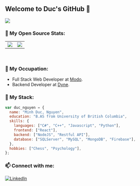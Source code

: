 ## Welcome to Duc's GitHub 👋

<p align="left">
	<a href="https://github.com/minhducubc97">
		<img src="https://komarev.com/ghpvc/?username=minhducubc97">
	</a>
</p>

### 👤 My Open Source Stats:

<table>
	<tr>
		<td>
			<img src="https://i.pinimg.com/originals/97/87/77/978777f3dbbe42ed7be1b3c09912ca6c.gif"/>
		</td>
		<td>
			<img src="https://github-readme-stats.vercel.app/api?username=minhducubc97&theme=outrun&show_icons=true" />
		</td>
	</tr>
</table>
<br/>

### 🤔 My Occupation:

- Full Stack Web Developer at [Modo](https://modo.coop/).
- Backend Developer at [Dyne](https://www.dyneapp.ca/).


### 💭 My Stack:

```js
var duc_nguyen = {
  name: "Minh Duc, Nguyen",
  education: "B.AS from University of British Columbia",
  skills: {
    languages: ["C#", "C++", "Javascript", "Python"],
    frontend: ["React"],
    backend: ["NodeJS", "Restful API"],
    database: ["SQLServer", "MySQL", "MongoDB", "Firebase"],
  },
  hobbies: ["Chess", "Psychology"],
};
```

### 📫 Connect with me: 
[![LinkedIn](https://img.shields.io/badge/%20-LinkedIn-black?color=14171A&labelColor=212121&logo=linkedin&logoColor=blue)](https://www.linkedin.com/in/duc-nguyen-096881130/)
